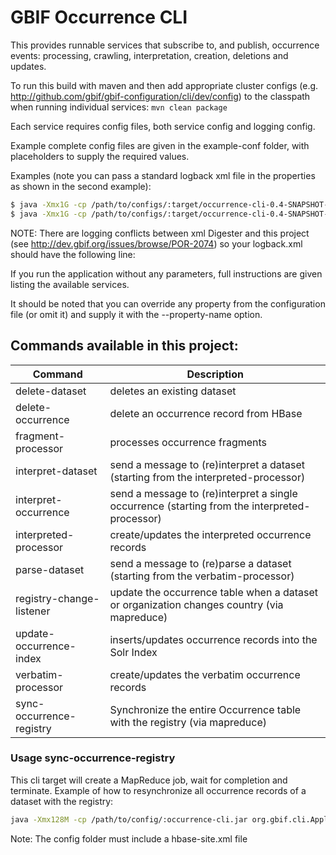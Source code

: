 # GBIF Occurrence CLI

This provides runnable services that subscribe to, and publish, occurrence events: processing, crawling, interpretation, creation, deletions and updates.

To run this build with maven and then add appropriate cluster configs (e.g. http://github.com/gbif/gbif-configuration/cli/dev/config) to the classpath when running individual services:
````mvn clean package````

Each service requires config files, both service config and logging config.

Example complete config files are given in the example-conf folder, with placeholders to supply the required values.

Examples (note you can pass a standard logback xml file in the properties as shown in the second example):

```bash
$ java -Xmx1G -cp /path/to/configs/:target/occurrence-cli-0.4-SNAPSHOT-jar-with-dependencies.jar update-occurrence-index --conf example-conf/indexing_run.yaml
$ java -Xmx1G -cp /path/to/configs/:target/occurrence-cli-0.4-SNAPSHOT-jar-with-dependencies.jar update-occurrence-index --conf example-conf/indexing_run.yaml --log-config indexing_logback.xml
```

NOTE: There are logging conflicts between xml Digester and this project (see http://dev.gbif.org/issues/browse/POR-2074) so your logback.xml should have the following line:

  <logger name="org.apache.commons.digester" level="ERROR"/>

If you run the application without any parameters, full instructions are given listing the available services.

It should be noted that you can override any property from the configuration file (or omit it) and supply it with the --property-name option.

## Commands available in this project:

Command | Description
--- | ---
delete-dataset | deletes an existing dataset
delete-occurrence | delete an occurrence record from HBase
fragment-processor | processes occurrence fragments
interpret-dataset | send a message to (re)interpret a dataset (starting from the interpreted-processor)
interpret-occurrence | send a message to (re)interpret a single occurrence (starting from the interpreted-processor)
interpreted-processor | create/updates the interpreted occurrence records
parse-dataset | send a message to (re)parse a dataset (starting from the verbatim-processor)
registry-change-listener | update the occurrence table when a dataset or organization changes country (via mapreduce)
update-occurrence-index | inserts/updates occurrence records into the Solr Index
verbatim-processor | create/updates the verbatim occurrence records
sync-occurrence-registry | Synchronize the entire Occurrence table with the registry (via mapreduce)

### Usage sync-occurrence-registry
This cli target will create a MapReduce job, wait for completion and terminate.
Example of how to resynchronize all occurrence records of a dataset with the registry:
```bash
java -Xmx128M -cp /path/to/config/:occurrence-cli.jar org.gbif.cli.Application sync-occurrence-registry --conf /path/to/config/sync-occurrence-registry.yaml --dataset-key <DATASETKEY> --log-config logback-sync-occurence-registry.xml
```
Note: The config folder must include a hbase-site.xml file
